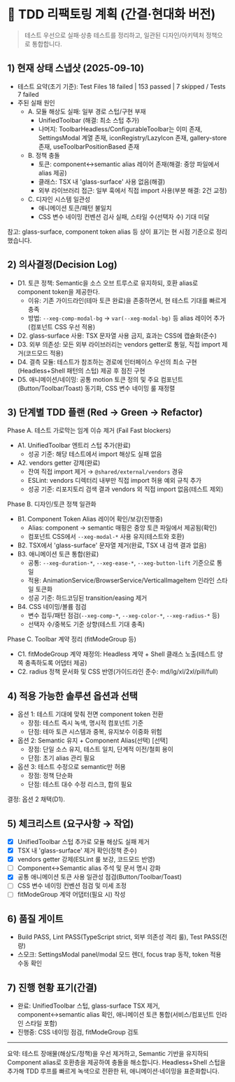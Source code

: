 # 🔄 TDD 리팩토링 계획 (간결·현대화 버전)

> 테스트 우선으로 실패·상충 테스트를 정리하고, 일관된 디자인/아키텍처 정책으로
> 통합합니다.

## 1) 현재 상태 스냅샷 (2025-09-10)

- 테스트 요약(초기 기준): Test Files 18 failed | 153 passed | 7 skipped / Tests
  7 failed
- 주된 실패 원인
  - A. 모듈 해상도 실패: 일부 경로 스텁/구현 부재
    - UnifiedToolbar (해결: 최소 스텁 추가)
    - 나머지: ToolbarHeadless/ConfigurableToolbar는 이미 존재, SettingsModal
      계열 존재, iconRegistry/LazyIcon 존재, gallery-store 존재,
      useToolbarPositionBased 존재
  - B. 정책 충돌
    - 토큰: component↔semantic alias 레이어 존재(해결: 중앙 파일에서 alias
      제공)
    - 클래스: TSX 내 'glass-surface' 사용 없음(해결)
    - 외부 라이브러리 접근: 일부 훅에서 직접 import 사용(부분 해결: 2건 교정)
  - C. 디자인 시스템 일관성
    - 애니메이션 토큰/패턴 불일치
    - CSS 변수 네이밍 컨벤션 검사 실패, 스타일 수(선택자 수) 기대 미달

참고: glass-surface, component token alias 등 상이 표기는 현 시점 기준으로
정리했습니다.

## 2) 의사결정(Decision Log)

- D1. 토큰 정책: Semantic을 소스 오브 트루스로 유지하되, 호환 alias로 component
  token을 제공한다.
  - 이유: 기존 가이드라인(테마 토큰 완료)을 존중하면서, 현 테스트 기대를 빠르게
    충족
  - 방법: `--xeg-comp-modal-bg` → `var(--xeg-modal-bg)` 등 alias 레이어
    추가(컴포넌트 CSS 우선 적용)
- D2. glass-surface 사용: TSX 문자열 사용 금지, 효과는 CSS에 캡슐화(준수)
- D3. 외부 의존성: 모든 외부 라이브러리는 vendors getter로 통일, 직접 import
  제거(코드모드 적용)
- D4. 결측 모듈: 테스트가 참조하는 경로에 인터페이스 우선의 최소
  구현(Headless+Shell 패턴의 스텁) 제공 후 점진 구현
- D5. 애니메이션/네이밍: 공통 motion 토큰 정의 및 주요
  컴포넌트(Button/Toolbar/Toast) 동기화, CSS 변수 네이밍 룰 재정렬

## 3) 단계별 TDD 플랜 (Red → Green → Refactor)

Phase A. 테스트 가로막는 임계 이슈 제거 (Fail Fast blockers)

- A1. UnifiedToolbar 엔트리 스텁 추가(완료)
  - 성공 기준: 해당 테스트에서 import 해상도 실패 없음
- A2. vendors getter 강제(완료)
  - 잔여 직접 import 제거 → `@shared/external/vendors` 경유
  - ESLint: vendors 디렉터리 내부만 직접 import 허용 예외 규칙 추가
  - 성공 기준: 리포지토리 검색 결과 vendors 외 직접 import 없음(테스트 제외)

Phase B. 디자인/토큰 정책 일관화

- B1. Component Token Alias 레이어 확인/보강(진행중)
  - Alias: component → semantic 매핑은 중앙 토큰 파일에서 제공됨(확인)
  - 컴포넌트 CSS에서 `--xeg-modal-*` 사용 유지(테스트와 호환)
- B2. TSX에서 'glass-surface' 문자열 제거(완료, TSX 내 검색 결과 없음)
- B3. 애니메이션 토큰 통합(완료)
  - 공통: `--xeg-duration-*`, `--xeg-ease-*`, `--xeg-button-lift` 기준으로 통일
  - 적용: AnimationService/BrowserService/VerticalImageItem 인라인 스타일 토큰화
  - 성공 기준: 하드코딩된 transition/easing 제거
- B4. CSS 네이밍/볼륨 점검
  - 변수 접두/패턴 점검(`--xeg-comp-*`, `--xeg-color-*`, `--xeg-radius-*` 등)
  - 선택자 수/중복도 기준 상향(테스트 기대 충족)

Phase C. Toolbar 계약 정리 (fitModeGroup 등)

- C1. fitModeGroup 계약 재정의: Headless 계약 + Shell 클래스 노출(테스트 양쪽
  충족하도록 어댑터 제공)
- C2. radius 정책 문서화 및 CSS 반영(가이드라인 준수: md/lg/xl/2xl/pill/full)

## 4) 적용 가능한 솔루션 옵션과 선택

- 옵션 1: 테스트 기대에 맞춰 전면 component token 전환
  - 장점: 테스트 즉시 녹색, 명시적 컴포넌트 기준
  - 단점: 테마 토큰 시스템과 중복, 유지보수 이중화 위험
- 옵션 2: Semantic 유지 + Component Alias(선택) [선택]
  - 장점: 단일 소스 유지, 테스트 일치, 단계적 이전/철회 용이
  - 단점: 초기 alias 관리 필요
- 옵션 3: 테스트 수정으로 semantic만 허용
  - 장점: 정책 단순화
  - 단점: 테스트 대수 수정 리스크, 합의 필요

결정: 옵션 2 채택(D1).

## 5) 체크리스트 (요구사항 → 작업)

- [x] UnifiedToolbar 스텁 추가로 모듈 해상도 실패 제거
- [x] TSX 내 'glass-surface' 제거 확인(정책 준수)
- [x] vendors getter 강제(ESLint 룰 보강, 코드모드 반영)
- [ ] Component↔Semantic alias 주석 및 문서 명시 강화
- [x] 공통 애니메이션 토큰 사용 일관성 점검(Button/Toolbar/Toast)
- [ ] CSS 변수 네이밍 컨벤션 점검 및 미세 조정
- [ ] fitModeGroup 계약 어댑터(필요 시) 작성

## 6) 품질 게이트

- Build PASS, Lint PASS(TypeScript strict, 외부 의존성 격리 룰), Test PASS(전량)
- 스모크: SettingsModal panel/modal 모드 렌더, focus trap 동작, token 적용 수동
  확인

## 7) 진행 현황 표기(간결)

- 완료: UnifiedToolbar 스텁, glass-surface TSX 제거, component↔semantic alias
  확인, 애니메이션 토큰 통합(서비스/컴포넌트 인라인 스타일 포함)
- 진행중: CSS 네이밍 점검, fitModeGroup 검토

---

요약: 테스트 장애물(해상도/정책)을 우선 제거하고, Semantic 기반을 유지하되
Component alias로 호환층을 제공하여 충돌을 해소합니다. Headless+Shell 스텁을
추가해 TDD 루프를 빠르게 녹색으로 전환한 뒤, 애니메이션·네이밍을 표준화합니다.
